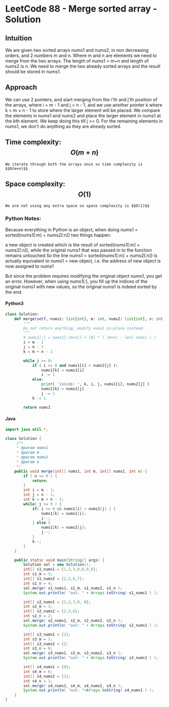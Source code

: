 # LeetCode 88 - Merge sorted array - Solution

## Intuition
We are given two sorted arrays nums1 and nums2, in non decreasing orders, and 2 numbers m and n. Where m and n are elements we need to merge from the two arrays. The length of nums1 = m+n and length of nums2 is n. We need to merge the two already sorted arrays and the result should be stored in nums1.

## Approach
We can use 2 pointers, and start merging from the i'th and j'th position of the arrays, where i = m - 1 and j = n - 1, and we use another pointer k where k = m + n - 1 to store where the larger element will be placed. We compare the elements in nums1 and nums2 and place the larger element in nums1 at the kth element. We keep doing this till j >= 0. For the remaining elements in nums1, we don't do anything as they are already sorted.

## Time complexity: $$O(m+n)$$
`We iterate through both the arrays once so time complexity is $$O(m+n)$$`

## Space complexity: $$O(1)$$
`We are not using any extra space so space complexity is $$O(1)$$`

### Python Notes:
Because everything in Python is an object, when doing nums1 = sorted(nums1[:m] + nums2[:n]) two things happen:

a new object is created which is the result of sorted(nums1[:m] + nums2[:n]), while the original nums1 that was passed in to the function remains untouched
So the line nums1 = sorted(nums1[:m] + nums2[:n]) is actually equivalent to nums1 = new object, i.e. the address of new object is now assigned to nums1

But since the problem requires modifying the original object nums1, you get an error.
However, when using nums1[:], you fill up the indices of the original nums1 with new values, so the original nums1 is indeed sorted by the end.

#### Python3
```python []
class Solution:
	def merge(self, nums1: list[int], m: int, nums2: list[int], n: int) -> None:
		"""
		Do not return anything, modify nums1 in-place instead.
		"""
		# nums1[:] = nums1[:(m+n)] + [0] * ( (m+n) - len( nums1 ) )
		i = m - 1
		j = n - 1
		k = m + n - 1

		while j >= 0:
			if ( i >= 0 and nums1[i] > nums2[j] ):
				nums1[k] = nums1[i]
				i -= 1
			else:
				print( 'inside: ', k, i, j, nums1[i], nums2[j] )
				nums1[k] = nums2[j]
				j -= 1
			k -= 1

		return nums1
```

#### Java
```java []
import java.util.*;

class Solution {
	 /**
	 * @param nums1
	 * @param m
	 * @param nums2
	 * @param n
	 */
	public void merge(int[] nums1, int m, int[] nums2, int n) {
		if ( n <= 0 ) {
			return;
		}
		int i = m - 1;
		int j = n - 1;
		int k = m + n - 1;
		while( j >= 0 ) {
			if( i >= 0 && nums1[i] > nums2[j] ) {
				nums1[k] = nums1[i];
				i--;
			} else {
				nums1[k] = nums2[j];
				j--;
			}
			k--;
		}
	}

	public static void main(String[] args) {
		Solution sol = new Solution();
		int[] s1_nums1 = {1,2,3,0,0,0,0};
		int s1_m = 3;
		int[] s1_nums2 = {2,5,6,7};
		int s1_n = 4;
		sol.merge( s1_nums1, s1_m, s1_nums2, s1_n );
		System.out.println( "out: " + Arrays.toString( s1_nums1 ) );

		int[] s2_nums1 = {1,2,3,0, 0};
		int s2_m = 3;
		int[] s2_nums2 = {2,5,6};
		int s2_n = 2;
		sol.merge( s2_nums1, s2_m, s2_nums2, s2_n );
		System.out.println( "out: " + Arrays.toString( s2_nums1 ) );

		int[] s3_nums1 = {1};
		int s3_m = 1;
		int[] s3_nums2 = {};
		int s3_n = 0;
		sol.merge( s3_nums1, s3_m, s3_nums2, s3_n );
		System.out.println( "out: " + Arrays.toString( s3_nums1 ) );

		int[] s4_nums1 = {0};
		int s4_m = 0;
		int[] s4_nums2 = {1};
		int s4_n = 1;
		sol.merge( s4_nums1, s4_m, s4_nums2, s4_n );
		System.out.println( "out: "+Arrays.toString( s4_nums1 ) );
	}
}
```
